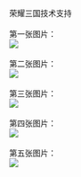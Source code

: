 荣耀三国技术支持</br></br>
第一张图片：</br>
![](https://github.com/charche/charche/blob/rysg/1.jpg?raw=true)</br></br>
第二张图片：</br>
![](https://github.com/charche/charche/blob/rysg/2.jpg?raw=true)</br></br>
第三张图片：</br>
![](https://github.com/charche/charche/blob/rysg/3.jpg?raw=true)</br></br>
第四张图片：</br>
![](https://github.com/charche/charche/blob/rysg/4.jpg?raw=true)</br></br>
第五张图片：</br>
![](https://github.com/charche/charche/blob/rysg/5.jpg?raw=true)</br></br>

